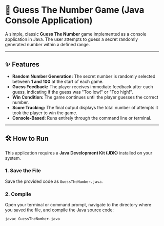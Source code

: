 # 🎲 Guess The Number Game (Java Console Application)

A simple, classic **Guess The Number** game implemented as a console application in Java. The user attempts to guess a secret randomly generated number within a defined range.

---

## ✨ Features

* **Random Number Generation:** The secret number is randomly selected between **1 and 100** at the start of each game.
* **Guess Feedback:** The player receives immediate feedback after each guess, indicating if the guess was "Too low!" or "Too high!".
* **Win Condition:** The game continues until the player guesses the correct number.
* **Score Tracking:** The final output displays the total number of attempts it took the player to win the game.
* **Console-Based:** Runs entirely through the command line or terminal.

---

## 🛠️ How to Run

This application requires a **Java Development Kit (JDK)** installed on your system.

### 1. Save the File

Save the provided code as `GuessTheNumber.java`.

### 2. Compile

Open your terminal or command prompt, navigate to the directory where you saved the file, and compile the Java source code:

```bash
javac GuessTheNumber.java
